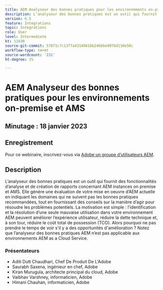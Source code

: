 ```yaml
---
title: AEM Analyseur des bonnes pratiques pour les environnements on-premise et AMS
description: L’analyseur des bonnes pratiques est un outil qui fournit des fonctionnalités d’analyse et de création de rapports concernant une AEM sur site et des instances AMS. Elle génère une évaluation de votre mise en oeuvre d’AEM actuelle en indiquant les domaines qui ne suivent pas les bonnes pratiques recommandées, tout en fournissant des conseils sur la manière d’agir pour résoudre les problèmes potentiels.
version: 6.5
feature: Integrations
topic: Integrations
role: User
level: Intermediate
kt: 11630
source-git-commit: 57071c7c13f7a4314961bb246bbe9076d110e58c
workflow-type: tm+mt
source-wordcount: '231'
ht-degree: 1%

---
```


# AEM Analyseur des bonnes pratiques pour les environnements on-premise et AMS

## Minutage : 18 janvier 2023

## Enregistrement

Pour ce webinaire, inscrivez-vous via [Adobe un groupe d’utilisateurs AEM](https://aem-augs.adobe.com/).

## Description

L’analyseur des bonnes pratiques est un outil qui fournit des fonctionnalités d’analyse et de création de rapports concernant AEM instances on premise et AMS. Elle génère une évaluation de votre mise en oeuvre d’AEM actuelle en indiquant les domaines qui ne suivent pas les bonnes pratiques recommandées, tout en fournissant des conseils sur la manière d’agir pour résoudre les problèmes potentiels. La motivation est simple : l’identification et la résolution d’une seule mauvaise utilisation dans votre environnement AEM peuvent améliorer l’expérience utilisateur, réduire la dette technique et, à son tour, réduire le coût total de possession (TCO). Alors pourquoi ne pas prendre le temps de voir s&#39;il y a des opportunités d&#39;amélioration ?
Notez que l’analyseur des bonnes pratiques AEM n’est pas applicable aux environnements AEM as a Cloud Service.

### Présentateurs

* Aditi Dutt Chaudhari, Chef De Produit De L&#39;Adobe
* Saurabh Saxena, ingénieur en chef, Adobe
* Kiran Murugula, architecte principal du cloud, Adobe
* Vaibhav Varshney, informaticien, Adobe
* Himani Chauhan, informaticien, Adobe
